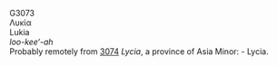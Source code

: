 <body>
  <p>G3073<br>  Λυκία  <br> Lukia  <br><i>loo-kee‘-ah </i><br>Probably remotely from <a href="g3074.htm">3074</a>  <i>Lycia</i>, a province of Asia Minor: - Lycia.<br></p>
 </body>
